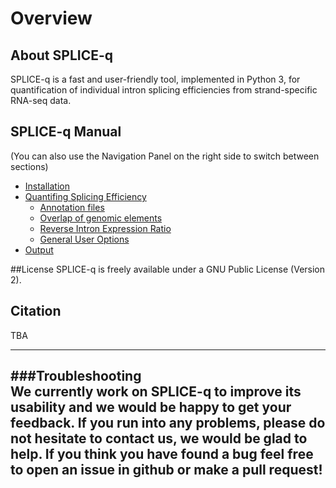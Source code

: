 # Overview
## About SPLICE-q
SPLICE-q is a fast and user-friendly tool, implemented in Python 3, for quantification of individual intron splicing efficiencies from strand-specific RNA-seq data. 

## SPLICE-q Manual
(You can also use the Navigation Panel on the right side to switch between sections)
* [Installation](https://github.com/vrmelo/SPLICE-q/wiki/Installation)
* [Quantifing Splicing Efficiency](https://github.com/vrmelo/SPLICE-q/wiki/Quantifing-Splicing-Efficiency)
    * [Annotation files](https://github.com/vrmelo/SPLICE-q/wiki/Annotation-Files)
    * [Overlap of genomic elements](https://github.com/vrmelo/SPLICE-q/wiki/Overlap-of-genomic-elements)
    * [Reverse Intron Expression Ratio](https://github.com/vrmelo/SPLICE-q/wiki/Reverse-Intron-Expression-Ratio)
    * [General User Options](https://github.com/vrmelo/SPLICE-q/wiki/General-User-Options)
* [Output](https://github.com/vrmelo/SPLICE-q/wiki/Troubleshoot)


##License
SPLICE-q is freely available under a GNU Public License (Version 2).
## Citation
TBA

---
###Troubleshooting <br />
We currently work on SPLICE-q to improve its usability and we would be happy to get your feedback. If you run into any problems, 
please do not hesitate to contact us, we would be glad to help.
If you think you have found a bug feel free to open an issue in github or make a pull request!
---